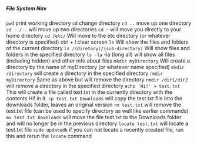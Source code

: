 ##### File System Nav
`pwd`     print working directory
`cd`     change directory
	`cd ..`       move up one directory
	`cd ../..`     will move up two directories
	`cd ~`      will move you directly to your home directory
	`cd /etc/`      Will move to the etc directory (or whatever directory is specified)
ctrl + l    clear screen
`ls`       Will show the files and folders of the current directory
	`ls /(diretory)/(sub-directory)`        Will show files and folders in the specified directory
		`ls -la`       -la (long all) will show all files (including hidden) and other info about files
`mkdir myDirectory`      Will create a directory by the name of myDirectory (or whatever name specified)
	`mkdir /directory`     will create a directory in the specified directory
`rmdir myDirectory`       Same as above but will remove the directory
	`rmdir /dir1/dir2`        will remove a directory in the specified directory
`echo 'Hi!' > test.txt`        This will create a file called text.txt in the currently directory with the contents Hi! in it.
`cp test.txt Downloads`        will copy the test.txt file into the downloads folder, leaves an original version
`rm test.txt`           will remove the test.txt file (can be used to specify directory as well like earlier commands)
`mv test.txt Downloads`      will move the file test.txt to the Downloads folder and will no longer be in the previous directory
`locate test.txt`      will locate a test.txt file
`sudo updatedb`      if you can not locate a recently created file, run this and rerun the `locate` command